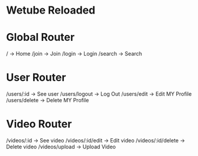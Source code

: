 # Wetube Reloaded

# Global Router
/ -> Home
/join -> Join
/login -> Login
/search -> Search

# User Router
/users/:id -> See user
/users/logout -> Log Out
/users/edit -> Edit MY Profile
/users/delete -> Delete MY Profile

# Video Router
/videos/:id -> See video
/videos/:id/edit -> Edit video
/videos/:id/delete -> Delete video
/videos/upload -> Upload Video
